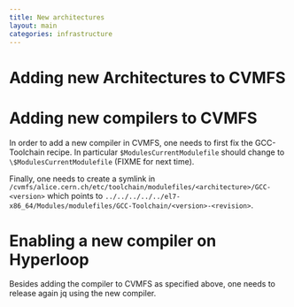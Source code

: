 ```yaml
---
title: New architectures
layout: main
categories: infrastructure
---
```

# Adding new Architectures to CVMFS

# Adding new compilers to CVMFS

In order to add a new compiler in CVMFS, one needs to first fix the GCC-Toolchain recipe.
In particular `$ModulesCurrentModulefile` should change to `\$ModulesCurrentModulefile` (FIXME for next time).

Finally, one needs to create a symlink in `/cvmfs/alice.cern.ch/etc/toolchain/modulefiles/<architecture>/GCC-<version>` 
which points to `../../../../../el7-x86_64/Modules/modulefiles/GCC-Toolchain/<version>-<revision>`.

# Enabling a new compiler on Hyperloop

Besides adding the compiler to CVMFS as specified above, one needs to release again jq using the new compiler.
